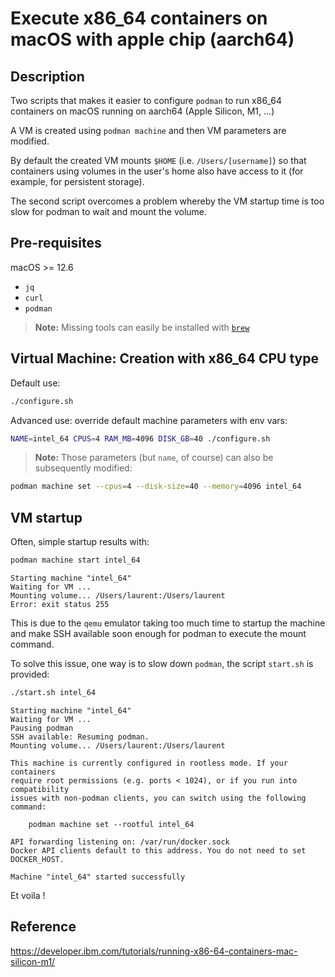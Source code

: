 # Execute x86_64 containers on macOS with apple chip (aarch64)

## Description

Two scripts that makes it easier to configure `podman` to run x86_64 containers on macOS running on aarch64 (Apple Silicon, M1, ...)

A VM is created using `podman machine` and then VM parameters are modified.

By default the created VM mounts `$HOME` (i.e. `/Users/[username]`) so that containers using volumes in the user's home also have access to it (for example, for persistent storage).

The second script overcomes a problem whereby the VM startup time is too slow for podman to wait and mount the volume.

## Pre-requisites

macOS >= 12.6

- `jq`
- `curl`
- `podman`

> **Note:** Missing tools can easily be installed with [`brew`](https://brew.sh)

## Virtual Machine: Creation with x86_64 CPU type

Default use:

```bash
./configure.sh
```

Advanced use: override default machine parameters with env vars:

```bash
NAME=intel_64 CPUS=4 RAM_MB=4096 DISK_GB=40 ./configure.sh
```

> **Note:** Those parameters (but `name`, of course) can also be subsequently modified:

```bash
podman machine set --cpus=4 --disk-size=40 --memory=4096 intel_64
```

## VM startup

Often, simple startup results with:

```bash
podman machine start intel_64
```

```text
Starting machine "intel_64"
Waiting for VM ...
Mounting volume... /Users/laurent:/Users/laurent
Error: exit status 255
```

This is due to the `qemu` emulator taking too much time to startup the machine and make SSH available soon enough for podman to execute the mount command.

To solve this issue, one way is to slow down `podman`, the script `start.sh` is provided:

```bash
./start.sh intel_64
```

```text
Starting machine "intel_64"
Waiting for VM ...
Pausing podman
SSH available: Resuming podman.
Mounting volume... /Users/laurent:/Users/laurent

This machine is currently configured in rootless mode. If your containers
require root permissions (e.g. ports < 1024), or if you run into compatibility
issues with non-podman clients, you can switch using the following command:

	podman machine set --rootful intel_64

API forwarding listening on: /var/run/docker.sock
Docker API clients default to this address. You do not need to set DOCKER_HOST.

Machine "intel_64" started successfully
```

Et voila !

## Reference

<https://developer.ibm.com/tutorials/running-x86-64-containers-mac-silicon-m1/>

<!-- cSpell:ignore aarch cpus pkill gvproxy -->
